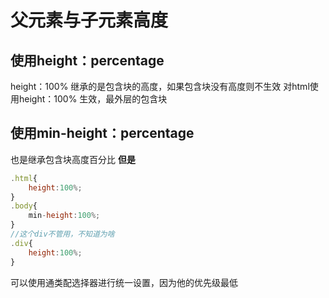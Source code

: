 # 父元素与子元素高度

## 使用height：percentage

height：100% 继承的是包含块的高度，如果包含块没有高度则不生效
对html使用height：100% 生效，最外层的包含块

## 使用min-height：percentage

也是继承包含块高度百分比
**但是**

```js
.html{
    height:100%;
}
.body{
    min-height:100%;
}
//这个div不管用，不知道为啥
.div{
    height:100%;
}
```

可以使用通类配选择器进行统一设置，因为他的优先级最低
